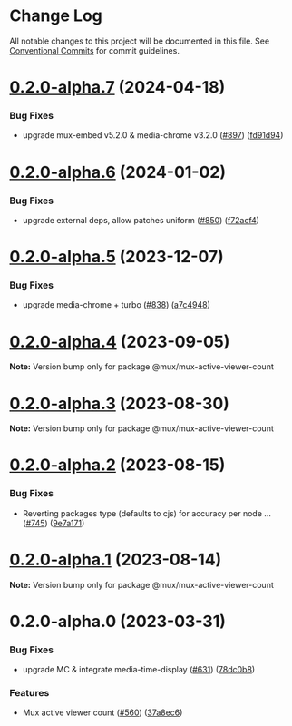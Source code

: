 # Change Log

All notable changes to this project will be documented in this file.
See [Conventional Commits](https://conventionalcommits.org) for commit guidelines.

# [0.2.0-alpha.7](https://github.com/muxinc/elements/compare/@mux/mux-active-viewer-count@0.2.0-alpha.6...@mux/mux-active-viewer-count@0.2.0-alpha.7) (2024-04-18)


### Bug Fixes

* upgrade mux-embed v5.2.0 & media-chrome v3.2.0 ([#897](https://github.com/muxinc/elements/issues/897)) ([fd91d94](https://github.com/muxinc/elements/commit/fd91d946ee2f8e58e05551fcb247422de6fbb761))





# [0.2.0-alpha.6](https://github.com/muxinc/elements/compare/@mux/mux-active-viewer-count@0.2.0-alpha.5...@mux/mux-active-viewer-count@0.2.0-alpha.6) (2024-01-02)


### Bug Fixes

* upgrade external deps, allow patches uniform ([#850](https://github.com/muxinc/elements/issues/850)) ([f72acf4](https://github.com/muxinc/elements/commit/f72acf49199497cb45c186bd4b2bc2a67e5431c0))





# [0.2.0-alpha.5](https://github.com/muxinc/elements/compare/@mux/mux-active-viewer-count@0.2.0-alpha.4...@mux/mux-active-viewer-count@0.2.0-alpha.5) (2023-12-07)


### Bug Fixes

* upgrade media-chrome + turbo ([#838](https://github.com/muxinc/elements/issues/838)) ([a7c4948](https://github.com/muxinc/elements/commit/a7c49488ccbc3c1a9d087775d8ee83298acd1e91))





# [0.2.0-alpha.4](https://github.com/muxinc/elements/compare/@mux/mux-active-viewer-count@0.2.0-alpha.3...@mux/mux-active-viewer-count@0.2.0-alpha.4) (2023-09-05)

**Note:** Version bump only for package @mux/mux-active-viewer-count





# [0.2.0-alpha.3](https://github.com/muxinc/elements/compare/@mux/mux-active-viewer-count@0.2.0-alpha.2...@mux/mux-active-viewer-count@0.2.0-alpha.3) (2023-08-30)

**Note:** Version bump only for package @mux/mux-active-viewer-count





# [0.2.0-alpha.2](https://github.com/muxinc/elements/compare/@mux/mux-active-viewer-count@0.2.0-alpha.1...@mux/mux-active-viewer-count@0.2.0-alpha.2) (2023-08-15)


### Bug Fixes

* Reverting packages type (defaults to cjs) for accuracy per node … ([#745](https://github.com/muxinc/elements/issues/745)) ([9e7a171](https://github.com/muxinc/elements/commit/9e7a17113e14b711c8da9b1bdafe65ee86454b3b))





# [0.2.0-alpha.1](https://github.com/muxinc/elements/compare/@mux/mux-active-viewer-count@0.2.0-alpha.0...@mux/mux-active-viewer-count@0.2.0-alpha.1) (2023-08-14)

**Note:** Version bump only for package @mux/mux-active-viewer-count





# 0.2.0-alpha.0 (2023-03-31)


### Bug Fixes

* upgrade MC & integrate media-time-display ([#631](https://github.com/muxinc/elements/issues/631)) ([78dc0b8](https://github.com/muxinc/elements/commit/78dc0b897b1c0b892e614493c9c084ebe145fe49))


### Features

* Mux active viewer count ([#560](https://github.com/muxinc/elements/issues/560)) ([37a8ec6](https://github.com/muxinc/elements/commit/37a8ec60360e74e3abc7701d6edb9a4c5e02be41))
